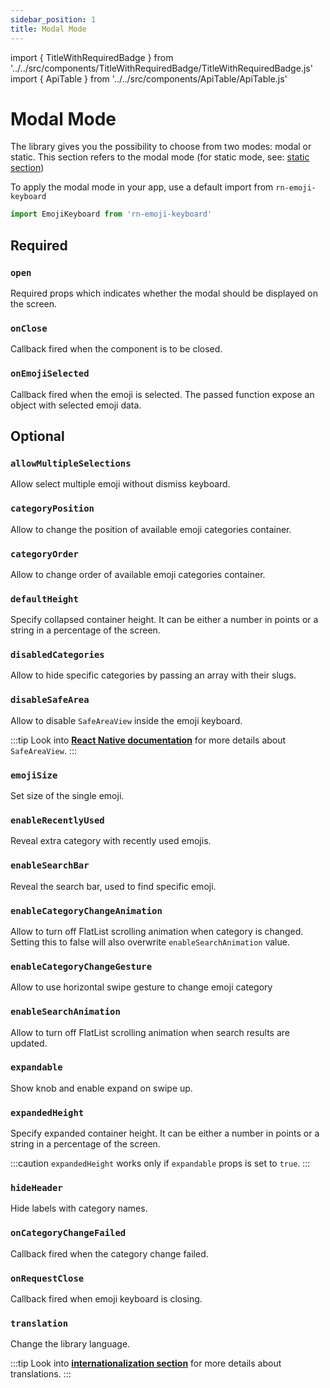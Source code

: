 ```yaml
---
sidebar_position: 1
title: Modal Mode
---
```


import { TitleWithRequiredBadge } from '../../src/components/TitleWithRequiredBadge/TitleWithRequiredBadge.js'
import { ApiTable } from '../../src/components/ApiTable/ApiTable.js'

# Modal Mode

The library gives you the possibility to choose from two modes: modal or static. This section refers to the modal mode (for static mode, see: [static section](/docs/api/static))

To apply the modal mode in your app, use a default import from `rn-emoji-keyboard`

```ts
import EmojiKeyboard from 'rn-emoji-keyboard'
```

## Required

### <TitleWithRequiredBadge>`open`</TitleWithRequiredBadge>

Required props which indicates whether the modal should be displayed on the screen.

<ApiTable typeVal='boolean' defaultVal='false'/>

### <TitleWithRequiredBadge>`onClose`</TitleWithRequiredBadge>

Callback fired when the component is to be closed.

<ApiTable typeVal='() => void' defaultVal='undefined'/>

### <TitleWithRequiredBadge>`onEmojiSelected`</TitleWithRequiredBadge>

Callback fired when the emoji is selected. The passed function expose an object with selected emoji data.

<ApiTable typeVal='(emoji:{ emoji, name, slug, unicode_version }) => void' defaultVal='undefined'/>

## Optional

### `allowMultipleSelections`

Allow select multiple emoji without dismiss keyboard.

<ApiTable typeVal='boolean' defaultVal='false'/>

### `categoryPosition`

Allow to change the position of available emoji categories container.

<ApiTable typeVal="'floating' | 'top' | 'bottom'" defaultVal="floating"/>

### `categoryOrder`

Allow to change order of available emoji categories container.

<ApiTable typeVal='CategoryTypes[]' defaultVal='[]'/>

### `defaultHeight`

Specify collapsed container height. It can be either a number in points or a string in a percentage of the screen.

<ApiTable typeVal='number | string' defaultVal='40%'/>

### `disabledCategories`

Allow to hide specific categories by passing an array with their slugs.

<ApiTable typeVal='CategoryTypes[]' defaultVal='[]'/>

### `disableSafeArea`

Allow to disable `SafeAreaView` inside the emoji keyboard.

:::tip
Look into [**React Native documentation**](https://reactnative.dev/docs/safeareaview) for more details about `SafeAreaView`.
:::

<ApiTable typeVal='boolean' defaultVal='false'/>

### `emojiSize`

Set size of the single emoji.

<ApiTable typeVal='number' defaultVal='28'/>

### `enableRecentlyUsed`

Reveal extra category with recently used emojis.

<ApiTable typeVal='boolean' defaultVal='false'/>

### `enableSearchBar`

Reveal the search bar, used to find specific emoji.

<ApiTable typeVal='boolean' defaultVal='false'/>

### `enableCategoryChangeAnimation`

Allow to turn off FlatList scrolling animation when category is changed.
Setting this to false will also overwrite `enableSearchAnimation` value.

<ApiTable typeVal='boolean' defaultVal='true'/>

### `enableCategoryChangeGesture`

Allow to use horizontal swipe gesture to change emoji category

<ApiTable typeVal='boolean' defaultVal='false'/>

### `enableSearchAnimation`

Allow to turn off FlatList scrolling animation when search results are updated.

<ApiTable typeVal='boolean' defaultVal='true'/>

### `expandable`

Show knob and enable expand on swipe up.

<ApiTable typeVal='boolean' defaultVal='true'/>

### `expandedHeight`

Specify expanded container height. It can be either a number in points or a string in a percentage of the screen.

:::caution
`expandedHeight` works only if `expandable` props is set to `true`.
:::

<ApiTable typeVal='number | string' defaultVal='80%'/>

### `hideHeader`

Hide labels with category names.

<ApiTable typeVal='boolean' defaultVal='false'/>

### `onCategoryChangeFailed`

Callback fired when the category change failed.

<ApiTable typeVal='( info: {index, highestMeasuredFrameIndex, averageItemLength} ) => void' defaultVal='warn(info)'/>

### `onRequestClose`

Callback fired when emoji keyboard is closing.

<ApiTable typeVal='() => void' defaultVal='undefined'/>

### `translation`

Change the library language.

:::tip
Look into [**internationalization section**](/docs/documentation/internationalization) for more details about translations.
:::

<ApiTable typeVal='CategoryTranslation' defaultVal='en'/>
